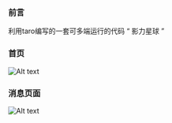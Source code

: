 ### 前言
利用taro编写的一套可多端运行的代码  “ 影力星球 ”


### 首页
![Alt text](https://raw.githubusercontent.com/wushuxuan/taro_movies/master/img/example/index.jpg)


### 消息页面
![Alt text]('http://diuber-guanche.oss-cn-shanghai.aliyuncs.com/IMG153067754433518079')





